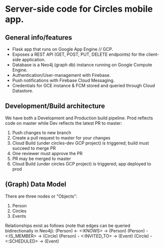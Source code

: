 # Server-side code for Circles mobile app.

## General info/features
- Flask app that runs on Google App Engine // GCP.
- Exposes a REST API (GET, POST, PUT, DELETE endpoints) for the client-side application.
- Database is a Neo4j (graph db) instance running on Google Compute Engine.
- Authentication/User-management with Firebase.
- Push notifications with Firebase Cloud Messaging.
- Credentials for GCE instance & FCM stored and queried through Cloud Datastore.

## Development/Build architecture
We have both a Development and Production build pipeline. Prod reflects code on master while Dev reflects the latest PR to master:
1. Push changes to new branch
2. Create a pull request to master for your changes
3. Cloud Build (under circles-dev GCP project) is triggered; build must succeed to merge PR
4. One reviewer must approve the PR
5. PR may be merged to master
6. Cloud Build (under circles GCP project) is triggered; app deployed to prod

## (Graph) Data Model
There are three nodes or "Objects":
1. Person
2. Circles
3. Events

Relationships exist as follows (note that edges can be queried bidirectionally in Neo4j):
(Person) <- <:KNOWS> ->  (Person)
(Person) - <:IS_MEMBER> ->  (Circle)
(Person) - <:INVITED_TO> ->  (Event)
(Circle) - <:SCHEDULED> ->  (Event)
